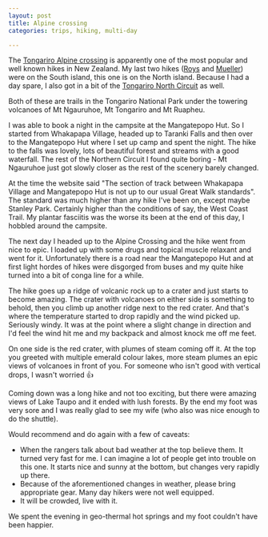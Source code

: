 ```yaml
---
layout: post
title: Alpine crossing
categories: trips, hiking, multi-day

---
```


The [Tongariro Alpine crossing](https://www.doc.govt.nz/tongariroalpinecrossing) is apparently one of the most popular and well known hikes in New Zealand. My last two hikes ([Roys](/2025-03-25-roys-peak.html) and [Mueller](/2025-03-27-mueller-hut.html)) were on the South island, this one is on the North island. Because I had a day spare, I also got in a bit of the [Tongariro North Circuit](https://www.doc.govt.nz/tongarironortherncircuit) as well.

Both of these are trails in the Tongariro National Park under the towering volcanoes of Mt Ngauruhoe, Mt Tongariro and Mt Ruapheu.

I was able to book a night in the campsite at the Mangatepopo Hut. So I started from Whakapapa Village, headed up to Taranki Falls and then over to the Mangatepopo Hut where I set up camp and spent the night. The hike to the falls was lovely, lots of beautiful forest and streams with a good waterfall. The rest of the Northern Circuit I found quite boring - Mt Ngauruhoe just got slowly closer as the rest of the scenery barely changed.

<div class="strava-embed-placeholder" data-embed-type="activity" data-embed-id="13839389346" data-style="standard" data-from-embed="false"></div><script src="https://strava-embeds.com/embed.js"></script>

At the time the website said "The section of track between Whakapapa Village and Mangatepopo Hut is not up to our usual Great Walk standards". The standard was much higher than any hike I've been on, except maybe Stanley Park. Certainly higher than the conditions of say, the West Coast Trail. My plantar fasciitis was the worse its been at the end of this day, I hobbled around the campsite.

The next day I headed up to the Alpine Crossing and the hike went from nice to epic. I loaded up with some drugs and topical muscle relaxant and went for it. Unfortunately there is a road near the Mangatepopo Hut and at first light hordes of hikes were disgorged from buses and my quite hike turned into a bit of conga line for a while.

<div class="strava-embed-placeholder" data-embed-type="activity" data-embed-id="13847643978" data-style="standard" data-from-embed="false"></div><script src="https://strava-embeds.com/embed.js"></script>

The hike goes up a ridge of volcanic rock up to a crater and just starts to become amazing. The crater with volcanoes on either side is something to behold, then you climb up another ridge next to the red crater. And that's where the temperature started to drop rapidly and the wind picked up. Seriously windy. It was at the point where a slight change in direction and I'd feel the wind hit me and my backpack and almost knock me off me feet.

On one side is the red crater, with plumes of steam coming off it. At the top you greeted with multiple emerald colour lakes, more steam plumes an epic views of volcanoes in front of you. For someone who isn't good with vertical drops, I wasn't worried 👍

Coming down was a long hike and not too exciting, but there were amazing views of Lake Taupo and it ended with lush forests. By the end my foot was very sore and I was really glad to see my wife (who also was nice enough to do the shuttle).

Would recommend and do again with a few of caveats:

* When the rangers talk about bad weather at the top believe them. It turned very fast for me. I can imagine a lot of people get into trouble on this one. It starts nice and sunny at the bottom, but changes very rapidly up there.
* Because of the aforementioned changes in weather, please bring appropriate gear. Many day hikers were not well equipped.
* It will be crowded, live with it.

We spent the evening in geo-thermal hot springs and my foot couldn't have been happier.